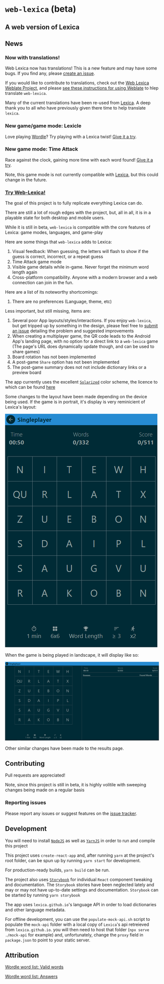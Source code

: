 # `web-lexica` (beta)

## A web version of Lexica


## News

### Now with translations!

Web Lexica now has translations! This is a new feature and may have some bugs. If you find any, please [create an issue](https://github.com/lexica/web-lexica/issues/new).

If you would like to contribute to translations, check out the [Web Lexica Weblate Project](https://hosted.weblate.org/projects/web-lexica/), and please [see these instructions for using Weblate](https://hosted.weblate.org/engage/web-lexica/) to hlep translate `web-lexica`.

Many of the current translations have been re-used from [Lexica](https://github.com/lexica/lexica). A deep thank you to all who have previously given there time to help translate `lexica`.



### New game/game mode: Lexicle

Love playing [Wordle](https://www.nytimes.com/games/wordle/index.html)? Try playing with a Lexica twist! [Give it a try](https://lexica.github.io/web-lexica/lexicle/).

### New game mode: Time Attack

Race against the clock, gaining more time with each word found! [Give it a try](https://lexica.github.io/web-lexica/multiplayer?b=cix4LGcsZSx0LHQscCxzLG4saSxvLHosbCxuLHIsYSxvLGUsaSx1LGEsdyxuLHYscw&l=en_US&t=120&s=w&m=4&mv=20017&v=20017&ta=3).

Note, this game mode is not currently compatible with [Lexica](https://github.com/lexica/lexica), but this could change in the future.

### [Try Web-Lexica!](https://lexica.github.io/web-lexica)

The goal of this project is to fully replicate everything Lexica can do.

There are still a lot of rough edges with the project, but, all in all, it is in a playable state for both desktop and mobile users.

While it is still in beta, `web-lexica` is compatible with the core features of Lexica: game modes, languages, and game-play

Here are some things that `web-lexica` adds to Lexica:

1. Visual feedback: When guessing, the letters will flash to show if the guess is correct, incorrect, or a repeat guess
1. Time Attack game mode
1. Visible game details while in-game. Never forget the minimum word length again
1. Cross-platform compatibility. Anyone with a modern browser and a web connection can join in the fun.

Here are a list of its noteworthy shortcomings:

1. There are no preferences (Language, theme, etc)

Less important, but still missing, items are:

1. Several poor App layouts/styles/interactions. If you enjoy `web-lexica`, but get tripped up by something in the design, please feel free to [submit an issue](https://github.com/lexica/web-lexica/issues) detailing the problem and suggested improvements
1. When creating a multiplayer game, the QR code leads to the Android App's landing page, with no option for a direct link to a `web-lexica` game (The page's URL does dynamically update though, and can be used to share games)
1. Board rotation has not been implemented
1. A post-game `Share` option has not been implemented
1. The post-game summary does not not include dictionary links or a preview board

The app currently uses the excellent [`Solarized`](https://github.com/altercation/solarized) color scheme, the licence to which can be found [here](https://raw.githubusercontent.com/altercation/solarized/master/LICENSE)

Some changes to the layout have been made depending on the device being used. If the game is in portrait, it's display is very reminicient of Lexica's layout:

![Portrait Image](/portrait.png)

When the game is being played in landscape, it will display like so:

![Landscape Image](/landscape.png)

Other similar changes have been made to the results page.

## Contributing

Pull requests are appreciated!

Note, since this project is still in beta, it is highly volitile with sweeping changes being made on a regular basis

### Reporting issues

Please report any issues or suggest features on the [issue tracker](https://github.com/lexica/web-lexica/issues).

## Development

You will need to install [`NodeJS`](https://nodejs.org/) as well as [`YarnJS`](https://classic.yarnpkg.com/en/docs/install) in order to run and compile this project

This project uses `create-react-app` and, after running `yarn` at the project's root folder, can be spun up by running `yarn start` for development.

For production-ready builds, `yarn build` can be run.

The project also uses [`Storybook`](https://storybook.js.org) for individual `React` component tweaking and documentation. The `Storybook` stories have been neglected lately and may or may not have up-to-date settings and documentation. `Storybook` can be started by running `yarn storybook`

The app uses `lexica.github.io`'s language API in order to load dictionaries and other language metadata.

For offline development, you can use the `populate-mock-api.sh` script to populate the `mock-api` folder with a local copy of `Lexica`'s api retreieved from `lexica.github.io`. you will then need to host that folder (`npx serve ./mock-api` for example) and, unfortunately, change the `proxy` field in `package.json` to point to your static server.

## Attribution

[Wordle word list: Valid words](https://gist.github.com/cfreshman/cdcdf777450c5b5301e439061d29694c)

[Wordle word list: Answers](https://gist.github.com/cfreshman/a03ef2cba789d8cf00c08f767e0fad7b)
